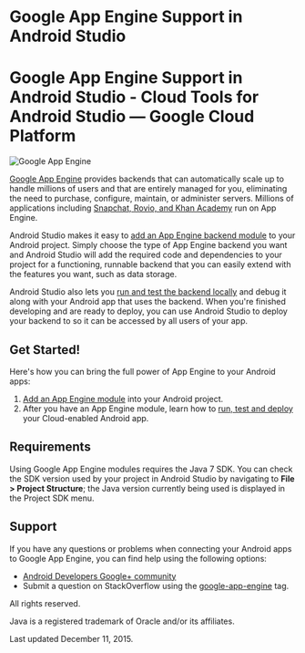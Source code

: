 # Google App Engine Support in Android Studio

# Google App Engine Support in Android Studio - Cloud Tools for Android Studio — Google Cloud Platform
![Google App Engine](https://web.archive.org/web/20160424230201im_/https://cloud.google.com/tools/android-studio/img/app-engine-logo.png)

[Google App Engine](https://web.archive.org/web/20160424230201/https://cloud.google.com/appengine/) provides backends that can automatically scale up to handle millions of users and that are entirely managed for you, eliminating the need to purchase, configure, maintain, or administer servers. Millions of applications including [Snapchat, Rovio, and Khan Academy](https://web.archive.org/web/20160424230201/https://cloud.google.com/customers) run on App Engine.

Android Studio makes it easy to [add an App Engine backend module](https://web.archive.org/web/20160424230201/https://cloud.google.com/tools/android-studio/app_engine/add_module) to your Android project. Simply choose the type of App Engine backend you want and Android Studio will add the required code and dependencies to your project for a functioning, runnable backend that you can easily extend with the features you want, such as data storage.

Android Studio also lets you [run and test the backend locally](https://web.archive.org/web/20160424230201/https://cloud.google.com/tools/android-studio/app_engine/run_test_deploy) and debug it along with your Android app that uses the backend. When you're finished developing and are ready to deploy, you can use Android Studio to deploy your backend to so it can be accessed by all users of your app.

Get Started!
------------

Here's how you can bring the full power of App Engine to your Android apps:

1.  [Add an App Engine module](https://web.archive.org/web/20160424230201/https://cloud.google.com/tools/android-studio/app_engine/add_module) into your Android project.
2.  After you have an App Engine module, learn how to [run, test and deploy](https://web.archive.org/web/20160424230201/https://cloud.google.com/tools/android-studio/app_engine/run_test_deploy) your Cloud-enabled Android app.

Requirements
------------

Using Google App Engine modules requires the Java 7 SDK. You can check the SDK version used by your project in Android Studio by navigating to **File > Project Structure**; the Java version currently being used is displayed in the Project SDK menu.

Support
-------

If you have any questions or problems when connecting your Android apps to Google App Engine, you can find help using the following options:

*   [Android Developers Google+ community](https://web.archive.org/web/20160424230201/https://plus.google.com/+AndroidDevelopers)
*   Submit a question on StackOverflow using the [google-app-engine](https://web.archive.org/web/20160424230201/http://stackoverflow.com/questions/tagged/google-app-engine) tag.

All rights reserved.

Java is a registered trademark of Oracle and/or its affiliates.

Last updated December 11, 2015.